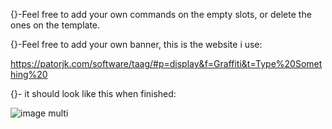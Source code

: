 {}-Feel free to add your own commands on the empty slots, or delete the ones on the template.
             
             
                                                                 
                                                                                                
{}-Feel free to add your own banner, this is the website i use:
                          
https://patorjk.com/software/taag/#p=display&f=Graffiti&t=Type%20Something%20 
                                                                   
               
                   
{}- it should look like this when finished:

 ![image multi](https://github.com/user-attachments/assets/726c7f2f-b9fa-4cef-acf7-b51693b26119)
